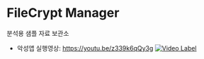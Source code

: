 # FileCrypt Manager
분석용 샘플 자료 보관소

- 악성앱 실행영상: https://youtu.be/z339k6qQy3g
[![Video Label](https://i.ytimg.com/vi/z339k6qQy3g/maxresdefault.jpg)](https://youtu.be/z339k6qQy3g=0s)
